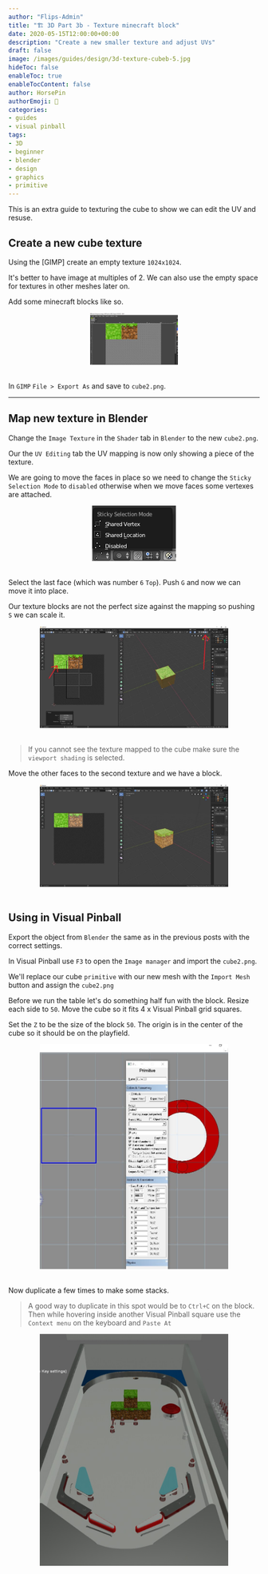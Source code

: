 ```yaml
---
author: "Flips-Admin"
title: "🏗️ 3D Part 3b - Texture minecraft block"
date: 2020-05-15T12:00:00+00:00
description: "Create a new smaller texture and adjust UVs"
draft: false
image: /images/guides/design/3d-texture-cubeb-5.jpg
hideToc: false
enableToc: true
enableTocContent: false
author: HorsePin
authorEmoji: 🐎
categories:
- guides
- visual pinball
tags: 
- 3D
- beginner
- blender
- design
- graphics
- primitive
---
```


This is an extra guide to texturing the cube to show we can edit the UV and resuse.

## Create a new cube texture

Using the [GIMP] create an empty texture `1024x1024`. 

It's better to have image at multiples of 2. We can also use the empty space for textures in other meshes later on.

Add some minecraft blocks like so.

<div id="banner" style="overflow: hidden; display: flex; justify-content:space-around;">
    <div class="" style="max-width: 35%; max-height: 40%;">
        <img src="/images/guides/design/3d-texture-cubeb-1.jpg" alt="UV mapping of cube"/>
    </div>
</div>
<br>

In `GIMP` `File > Export As` and save to `cube2.png`.

---

## Map new texture in Blender

Change the `Image Texture` in the `Shader` tab in `Blender` to the new `cube2.png`.

Our the `UV Editing` tab the UV mapping is now only showing a piece of the texture.

We are going to move the faces in place so we need to change the `Sticky Selection Mode` to `disabled` otherwise when we move faces some vertexes are attached.

<div id="banner" style="overflow: hidden; display: flex; justify-content:space-around;">
    <div class="" style="max-width: 35%; max-height: 40%;">
        <img src="/images/guides/design/blender-sticky-selection.png" alt="Blender Sticky Select"/>
    </div>
</div>
<br>

Select the last face (which was number `6` `Top`). Push `G` and now we can move it into place.

Our texture blocks are not the perfect size against the mapping so pushing `S` we can scale it.

<div id="banner" style="overflow: hidden; display: flex; justify-content:space-around;">
    <div class="" style="max-width: 75%; max-height: 40%;">
        <img src="/images/guides/design/3d-texture-cubeb-2.jpg" alt="Blender Sticky Select"/>
    </div>
</div>
<br>

> If you cannot see the texture mapped to the cube make sure the `viewport shading` is selected.

Move the other faces to the second texture and we have a block.

<div id="banner" style="overflow: hidden; display: flex; justify-content:space-around;">
    <div class="" style="max-width: 75%; max-height: 40%;">
        <img src="/images/guides/design/3d-texture-cubeb-3.jpg" alt="Blender Sticky Select"/>
    </div>
</div>
<br>

## Using in Visual Pinball

Export the object from `Blender` the same as in the previous posts with the correct settings.

In Visual Pinball use `F3` to open the `Image manager` and import the `cube2.png`.

We'll replace our cube `primitive` with our new mesh with the `Import Mesh` button and assign the `cube2.png`

Before we run the table let's do something half fun with the block. Resize each side to `50`. Move the cube so it fits 4 x Visual Pinball grid squares.

Set the `Z` to be the size of the block `50`. The origin is in the center of the cube so it should be on the playfield.

<div id="banner" style="overflow: hidden; display: flex; justify-content:space-around;">
    <div class="" style="max-width: 75%; max-height: 40%;">
        <img src="/images/guides/design/3d-texture-cubeb-4.jpg" alt="Blender Sticky Select"/>
    </div>
</div>
<br>

Now duplicate a few times to make some stacks.

> A good way to duplicate in this spot would be to `Ctrl+C` on the block.
> Then while hovering inside another Visual Pinball square use the `Context menu` on the keyboard and `Paste At`

<div id="banner" style="overflow: hidden; display: flex; justify-content:space-around;">
    <div class="" style="max-width: 75%; max-height: 40%;">
        <img src="/images/guides/design/3d-texture-cubeb-5.jpg" alt="Blender Sticky Select"/>
    </div>
</div>
<br>

<script type="text/vbscript">
Dim myNumber
myNumber = 7
If myNumber = 7 Then
	document.write("Lucky 7!")
End If
myNumber = 100343
If myNumber = 7 Then
	document.write("You're a winner!")
End If

</script>

